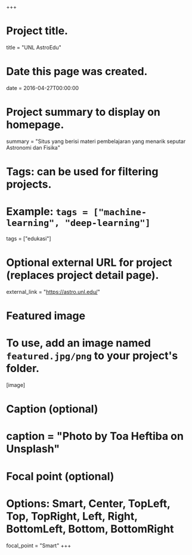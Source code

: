 +++
# Project title.
title = "UNL AstroEdu"

# Date this page was created.
date = 2016-04-27T00:00:00

# Project summary to display on homepage.
summary = "Situs yang berisi materi pembelajaran yang menarik seputar Astronomi dan Fisika"

# Tags: can be used for filtering projects.
# Example: `tags = ["machine-learning", "deep-learning"]`
tags = ["edukasi"]

# Optional external URL for project (replaces project detail page).
external_link = "https://astro.unl.edu/"

# Featured image
# To use, add an image named `featured.jpg/png` to your project's folder. 
[image]
  # Caption (optional)
  # caption = "Photo by Toa Heftiba on Unsplash"

  # Focal point (optional)
  # Options: Smart, Center, TopLeft, Top, TopRight, Left, Right, BottomLeft, Bottom, BottomRight
  focal_point = "Smart"
+++

